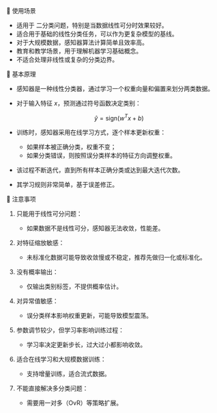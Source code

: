 📌 使用场景

- 适用于 二分类问题，特别是当数据线性可分时效果较好。
- 适合用于基础的线性分类任务，可以作为更复杂模型的基线。
- 对于大规模数据，感知器算法计算简单且效率高。
- 教育和教学场景，用于理解机器学习基础概念。
- 不适合处理非线性或复杂的分类边界。

📌 基本原理

- 感知器是一种线性分类器，通过学习一个权重向量和偏置来划分两类数据。

- 对于输入特征 $x$，预测通过符号函数决定类别：

  $$
  \hat{y} = \text{sign}(w^T x + b)
  $$

- 训练时，感知器采用在线学习方式，逐个样本更新权重：

  - 如果样本被正确分类，权重不变；
  - 如果分类错误，则按照误分类样本的特征方向调整权重。

- 该过程不断迭代，直到所有样本正确分类或达到最大迭代次数。

- 其学习规则非常简单，基于误差修正。

📌 注意事项

1. 只能用于线性可分问题：

   - 如果数据不是线性可分，感知器无法收敛，性能差。

2. 对特征缩放敏感：

   - 未标准化数据可能导致收敛慢或不稳定，推荐先做归一化或标准化。

3. 没有概率输出：

   - 仅输出类别标签，不提供概率估计。

4. 对异常值敏感：

   - 误分类样本影响权重更新，可能导致模型震荡。

5. 参数调节较少，但学习率影响训练过程：

   - 学习率决定更新步长，过大过小都影响收敛。

6. 适合在线学习和大规模数据训练：

   - 支持增量训练，适合流式数据。

7. 不能直接解决多分类问题：

   - 需要用一对多（OvR）等策略扩展。
